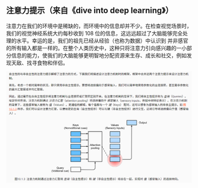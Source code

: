 ## 注意力提示（来自《dive into deep learning》）

注意力在我们的环境中是稀缺的，而环境中的信息却并不少。在检查视觉场景时，我们的视觉神经系统大约每秒收到  108  位的信息，这远远超过了大脑能够完全处理的水平。幸运的是，我们的祖先已经从经验（也称为数据）中认识到 并非感官的所有输入都是一样的。在整个人类历史中，这种只将注意力引向感兴趣的一小部分信息的能力，使我们的大脑能够更明智地分配资源来生存、成长和社交，例如发现天敌、找寻食物和伴侣。

![alt 图片](./pic/查询.png)